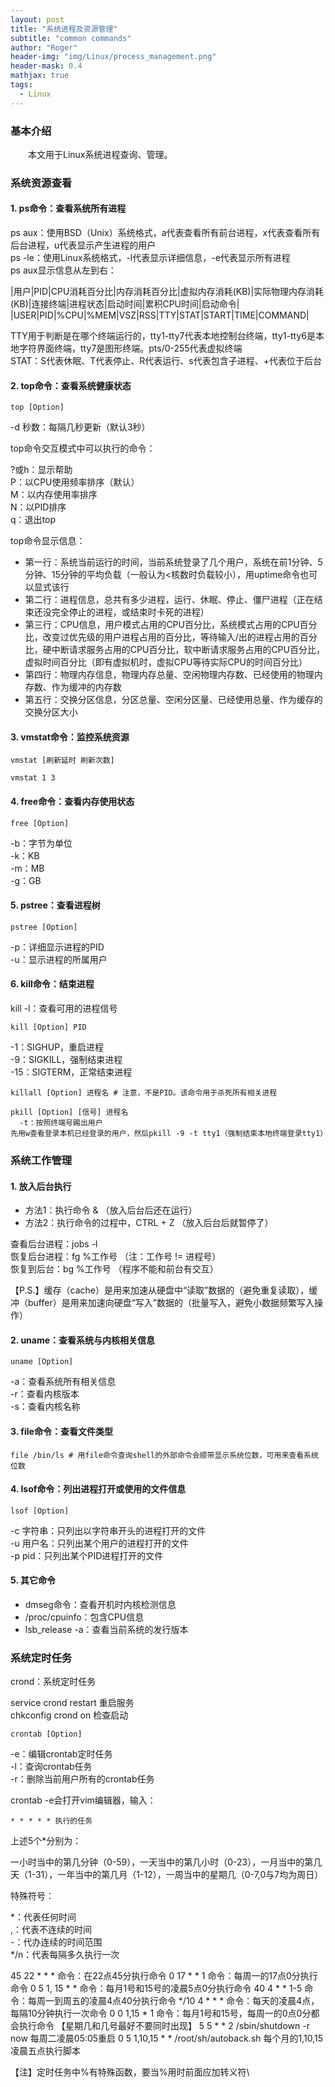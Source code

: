 ```yaml
---
layout: post
title: "系统进程及资源管理"
subtitle: "common commands"
author: "Roger"
header-img: "img/Linux/process_management.png"
header-mask: 0.4
mathjax: true
tags:
  - Linux
---
```


### 基本介绍
&emsp;&emsp;本文用于Linux系统进程查询、管理。
### 系统资源查看
#### 1. ps命令：查看系统所有进程
ps aux：使用BSD（Unix）系统格式，a代表查看所有前台进程，x代表查看所有后台进程，u代表显示产生进程的用户  
ps -le：使用Linux系统格式，-l代表显示详细信息，-e代表显示所有进程  
ps aux显示信息从左到右：   

|用户|PID|CPU消耗百分比|内存消耗百分比|虚拟内存消耗(KB)|实际物理内存消耗(KB)|连接终端|进程状态|启动时间|累积CPU时间|启动命令|
|USER|PID|%CPU|%MEM|VSZ|RSS|TTY|STAT|START|TIME|COMMAND|

>
TTY用于判断是在哪个终端运行的，tty1-tty7代表本地控制台终端，tty1-tty6是本地字符界面终端，tty7是图形终端。pts/0-255代表虚拟终端  
STAT：S代表休眠、T代表停止、R代表运行、s代表包含子进程、+代表位于后台  

#### 2. top命令：查看系统健康状态
```shell
top [Option]
```

>
  -d 秒数：每隔几秒更新（默认3秒）

top命令交互模式中可以执行的命令：
>
  ?或h：显示帮助  
  P：以CPU使用频率排序（默认）  
  M：以内存使用率排序  
  N：以PID排序  
  q：退出top  

top命令显示信息：
- 第一行：系统当前运行的时间，当前系统登录了几个用户，系统在前1分钟、5分钟、15分钟的平均负载（一般认为<核数时负载较小），用uptime命令也可以显式该行
- 第二行：进程信息，总共有多少进程，运行、休眠、停止、僵尸进程（正在结束还没完全停止的进程，或结束时卡死的进程）
- 第三行：CPU信息，用户模式占用的CPU百分比，系统模式占用的CPU百分比，改变过优先级的用户进程占用的百分比，等待输入/出的进程占用的百分比，硬中断请求服务占用的CPU百分比，软中断请求服务占用的CPU百分比，虚拟时间百分比（即有虚拟机时，虚拟CPU等待实际CPU的时间百分比）
- 第四行：物理内存信息，物理内存总量、空闲物理内存数、已经使用的物理内存数、作为缓冲的内存数
- 第五行：交换分区信息，分区总量、空闲分区量、已经使用总量、作为缓存的交换分区大小

#### 3. vmstat命令：监控系统资源
```shell
vmstat [刷新延时 刷新次数]

vmstat 1 3
```

#### 4. free命令：查看内存使用状态
```shell
free [Option]
```

>
  -b：字节为单位  
  -k：KB  
  -m：MB  
  -g：GB  

#### 5. pstree：查看进程树
```shell
pstree [Option]
```

>
  -p：详细显示进程的PID  
  -u：显示进程的所属用户  

#### 6. kill命令：结束进程
kill -l：查看可用的进程信号  
```shell
kill [Option] PID
```
>
  -1：SIGHUP，重启进程  
  -9：SIGKILL，强制结束进程  
  -15：SIGTERM，正常结束进程  

```shell
killall [Option] 进程名 # 注意，不是PID。该命令用于杀死所有相关进程
```
```shell
pkill [Option] [信号] 进程名
  -t：按照终端号踢出用户  
先用w查看登录本机已经登录的用户，然后pkill -9 -t tty1（强制结束本地终端登录tty1）
```

### 系统工作管理
#### 1. 放入后台执行
- 方法1：执行命令 & （放入后台后还在运行）
- 方法2：执行命令的过程中，CTRL + Z （放入后台后就暂停了）  

查看后台进程：jobs -l  
恢复后台进程：fg %工作号 （注：工作号 != 进程号）  
恢复到后台：bg %工作号 （程序不能和前台有交互）  
>
【P.S.】缓存（cache）是用来加速从硬盘中“读取”数据的（避免重复读取），缓冲（buffer）是用来加速向硬盘“写入”数据的（批量写入，避免小数据频繁写入操作）

#### 2. uname：查看系统与内核相关信息
```shell
uname [Option]
```
>
  -a：查看系统所有相关信息  
  -r：查看内核版本  
  -s：查看内核名称  

#### 3. file命令：查看文件类型
```shell
file /bin/ls # 用file命令查询shell的外部命令会顺带显示系统位数，可用来查看系统位数
```
#### 4. lsof命令：列出进程打开或使用的文件信息
```shell
lsof [Option]
```
>
  -c 字符串：只列出以字符串开头的进程打开的文件  
  -u 用户名：只列出某个用户的进程打开的文件  
  -p pid：只列出某个PID进程打开的文件  

#### 5. 其它命令
- dmseg命令：查看开机时内核检测信息
- /proc/cpuinfo：包含CPU信息
- lsb_release -a：查看当前系统的发行版本

### 系统定时任务
crond：系统定时任务
> 
service crond restart 重启服务  
chkconfig crond on 检查启动

```shell
crontab [Option]
```
>
  -e：编辑crontab定时任务  
  -l：查询crontab任务  
  -r：删除当前用户所有的crontab任务  

crontab -e会打开vim编辑器，输入：
```vim
* * * * * 执行的任务
```

上述5个*分别为：
>
一小时当中的第几分钟（0-59），一天当中的第几小时（0-23），一月当中的第几天（1-31），一年当中的第几月（1-12），一周当中的星期几（0-7,0与7均为周日）

特殊符号：
>
  *：代表任何时间  
  ,：代表不连续的时间  
  -：代办连续的时间范围  
  */n：代表每隔多久执行一次  

45 22 * * * 命令：在22点45分执行命令
0 17 * * 1 命令：每周一的17点0分执行命令
0 5 1, 15 * * 命令：每月1号和15号的凌晨5点0分执行命令
40 4 * * 1-5 命令：每周一到周五的凌晨4点40分执行命令
*/10 4 * * * 命令：每天的凌晨4点，每隔10分钟执行一次命令
0 0 1,15 * 1 命令：每月1号和15号，每周一的0点0分都会执行命令 【星期几和几号最好不要同时出现】
5 5 * * 2 /sbin/shutdown -r now 每周二凌晨05:05重启
0 5 1,10,15 * * /root/sh/autoback.sh 每个月的1,10,15凌晨五点执行脚本

【注】定时任务中%有特殊函数，要当%用时前面应加转义符\




